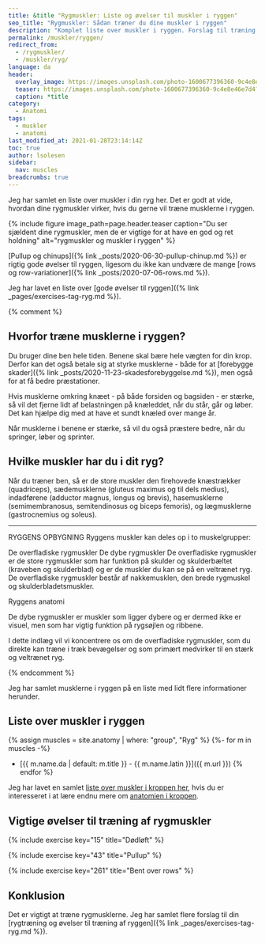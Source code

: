 ```yaml
---
title: &title "Rygmuskler: Liste og øvelser til muskler i ryggen"
seo_title: "Rygmuskler: Sådan træner du dine muskler i ryggen"
description: "Komplet liste over muskler i ryggen. Forslag til træning af rygmusklerne."
permalink: /muskler/ryggen/
redirect_from:
  - /rygmuskler/
  - /muskler/ryg/
language: da
header:
  overlay_image: https://images.unsplash.com/photo-1600677396360-9c4e8e46e7d4?ixid=MnwxMjA3fDB8MHxwaG90by1wYWdlfHx8fGVufDB8fHx8&ixlib=rb-1.2.1&auto=format&fit=crop&h=630&w=1200&q=10
  teaser: https://images.unsplash.com/photo-1600677396360-9c4e8e46e7d4?ixid=MnwxMjA3fDB8MHxwaG90by1wYWdlfHx8fGVufDB8fHx8&ixlib=rb-1.2.1&auto=format&fit=crop&h=300&w=400&q=10
  caption: *title
category:
  - Anatomi
tags:
  - muskler
  - anatomi
last_modified_at: 2021-01-28T23:14:14Z
toc: true
author: lsolesen
sidebar:
  nav: muscles
breadcrumbs: true
---
```


Jeg har samlet en liste over muskler i din ryg her. Det er godt at vide, hvordan dine rygmuskler virker, hvis du gerne vil træne musklerne i ryggen.

{% include figure image_path=page.header.teaser caption="Du ser sjældent dine rygmuskler, men de er vigtige for at have en god og ret holdning" alt="rygmuskler og muskler i ryggen" %}

[Pullup og chinups]({% link _posts/2020-06-30-pullup-chinup.md %}) er rigtig gode øvelser til ryggen, ligesom du ikke kan undvære de mange [rows og row-variationer]({% link _posts/2020-07-06-rows.md %}).

Jeg har lavet en liste over [gode øvelser til ryggen]({% link _pages/exercises-tag-ryg.md %}).

{% comment %}

## Hvorfor træne musklerne i ryggen?

Du bruger dine ben hele tiden. Benene skal bære hele vægten for din krop. Derfor kan det også betale sig at styrke musklerne - både for at [forebygge skader]({% link _posts/2020-11-23-skadesforebyggelse.md %}), men også for at få bedre præstationer.

Hvis musklerne omkring knæet - på både forsiden og bagsiden - er stærke, så vil det fjerne lidt af belastningen på knæleddet, når du står, går og løber. Det kan hjælpe dig med at have et sundt knæled over mange år.

Når musklerne i benene er stærke, så vil du også præstere bedre, når du springer, løber og sprinter.

## Hvilke muskler har du i dit ryg?

Når du træner ben, så er de store muskler den firehovede knæstrækker (quadriceps), sædemusklerne (gluteus maximus og til dels medius), indadførene (adductor magnus, longus og brevis), hasemusklerne (semimembranosus, semitendinosus og biceps femoris), og lægmusklerne (gastrocnemius og soleus).

***

RYGGENS OPBYGNING
Ryggens muskler kan deles op i to muskelgrupper:

De overfladiske rygmuskler
De dybe rygmuskler
De overfladiske rygmuskler er de store rygmuskler som har funktion på skulder og skulderbæltet (kraveben og skulderblad) og er de muskler du kan se på en veltrænet ryg. De overfladiske rygmuskler består af nakkemusklen, den brede rygmuskel og skulderbladetsmuskler.

Ryggens anatomi

De dybe rygmuskler er muskler som ligger dybere og er dermed ikke er visuel, men som har vigtig funktion på rygsøjlen og ribbene.

I dette indlæg vil vi koncentrere os om de overfladiske rygmuskler, som du direkte kan træne i træk bevægelser og som primært medvirker til en stærk og veltrænet ryg.

{% endcomment %}

Jeg har samlet musklerne i ryggen på en liste med lidt flere informationer herunder.

## Liste over muskler i ryggen

{% assign muscles = site.anatomy | where: "group", "Ryg" %}
{%- for m in muscles -%}
- [{{ m.name.da | default: m.title }} - {{ m.name.latin }}]({{ m.url }})
{% endfor %}

Jeg har lavet en samlet [liste over muskler i kroppen her](/muskler/), hvis du er interesseret i at lære endnu mere om [anatomien i kroppen](/anatomi/).

## Vigtige øvelser til træning af rygmuskler

{% include exercise key="15" title="Dødløft" %}

{% include exercise key="43" title="Pullup" %}

{% include exercise key="261" title="Bent over rows" %}

## Konklusion

Det er vigtigt at træne rygmusklerne. Jeg har samlet flere forslag til din [rygtræning og øvelser til træning af ryggen]({% link _pages/exercises-tag-ryg.md %}).
